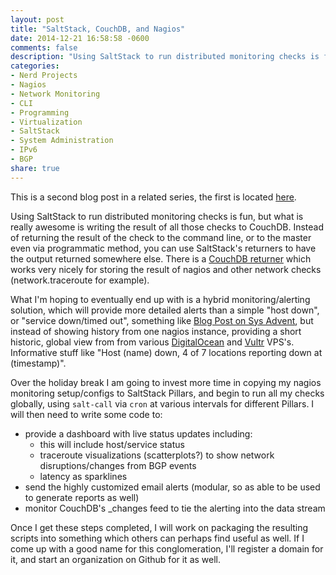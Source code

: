 ```yaml
---
layout: post
title: "SaltStack, CouchDB, and Nagios"
date: 2014-12-21 16:58:58 -0600
comments: false
description: "Using SaltStack to run distributed monitoring checks is fun, but what is really awesome is writing the result of all those checks to CouchDB. Instead of returning the result of the check to the command line, or to the master even via programmatic method, you can use SaltStack's returners to have the output returned somewhere else."
categories: 
- Nerd Projects
- Nagios
- Network Monitoring
- CLI
- Programming
- Virtualization
- SaltStack
- System Administration
- IPv6
- BGP
share: true
---
```

This is a second blog post in a related series, the first is located [here](/2014/11/21/service-status-via-saltstack-2014-7-w-nagios/).

Using SaltStack to run distributed monitoring checks is fun, but what is really awesome is writing the result of all those checks to CouchDB. Instead of returning the result of the check to the command line, or to the master even via programmatic method, you can use SaltStack's returners to have the output returned somewhere else. There is a [CouchDB returner](http://docs.saltstack.com/en/latest/ref/returners/all/salt.returners.couchdb_return.html) which works very nicely for storing the result of nagios and other network checks (network.traceroute for example). 

What I'm hoping to eventually end up with is a hybrid monitoring/alerting solution, which will provide more detailed alerts than a simple "host down", or "service down/timed out", something like [Blog Post on Sys Advent](http://sysadvent.blogspot.ca/2014/12/day-18-adding-context-to-alerts-with.html), but instead of showing history from one nagios instance, providing a short historic, global view from from various [DigitalOcean](https://www.digitalocean.com/?refcode=f6432a6e1354) and [Vultr](http://www.vultr.com/?ref=6807643) VPS's. Informative stuff like "Host (name) down, 4 of 7 locations reporting down at (timestamp)".

Over the holiday break I am going to invest more time in copying my nagios monitoring setup/configs to SaltStack Pillars, and begin to run all my checks globally, using `salt-call` via `cron` at various intervals for different Pillars. I will then need to write some code to:

*	provide a dashboard with live status updates including:
	*	this will include host/service status
	*	traceroute visualizations (scatterplots?) to show network disruptions/changes from BGP events
	*	latency as sparklines
*	send the highly customized email alerts (modular, so as able to be used to generate reports as well)
*	monitor CouchDB's _changes feed to tie the alerting into the data stream

Once I get these steps completed, I will work on packaging the resulting scripts into something which others can perhaps find useful as well. If I come up with a good name for this conglomeration, I'll register a domain for it, and start an organization on Github for it as well.

